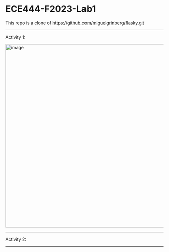 # ECE444-F2023-Lab1

This repo is a clone of https://github.com/miguelgrinberg/flasky.git

***

Activity 1:

<img width="582" alt="image" src="https://github.com/jioh-kim/ECE444-F2023-Lab1/assets/77854386/6cbc0e08-98f1-4d53-a667-6211dedf1ea0">

***

Activity 2:

***

